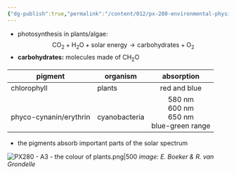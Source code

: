 ```yaml
---
{"dg-publish":true,"permalink":"/content/012/px-280-environmental-physics/a-introduction/px-280-a3-the-colour-of-plants/","noteIcon":"1","created":"2025-08-27T13:15:22.724+01:00","updated":"2025-01-06T18:15:21.000+00:00"}
---
```


- photosynthesis in plants/algae:
$$\text{CO}_{2} + \text{H}_{2}\text{O} + \text{solar energy} \to \text{carbohydrates} + \text{O}_{2}$$
- **carbohydrates:** molecules made of CH$_{2}$O

| pigment                    | organism          |                      absorption                      |
| -------------------------- | ----------------- | :--------------------------------------------------: |
| chlorophyll                | plants            |                     red and blue                     |
| <br>phyco-cynanin/erythrin | <br>cyanobacteria | $580$ nm<br>$600$ nm<br>$650$ nm<br>blue-green range |
- the pigments absorb important parts of the solar spectrum

![PX280 - A3 - the colour of plants.png|500](/img/user/pics/PX280%20-%20A3%20-%20the%20colour%20of%20plants.png)
*image: E. Boeker & R. van Grondelle*